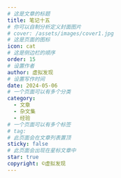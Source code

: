 ```yaml
---
# 这是文章的标题
title: 笔记十五
# 你可以自制分析定义封面图片
# cover: /assets/images/cover1.jpg
# 这是页面的图标
icon: cat
# 这是侧边栏的顺序
order: 15
# 设置作者
author: 虚拟发现
# 设置写作时间
date: 2024-05-06
# 一个页面可以有多个分类
category:
  - 文章
  - 杂文集
  - 经验
# 一个页面可以有多个标签
# tag:
# 此页面会在文章列表置顶
sticky: false
# 此页面会出现在星标文章中
star: true
copyright: ©虚拟发现
---
```

<!-- more -->


<FlipClock />
